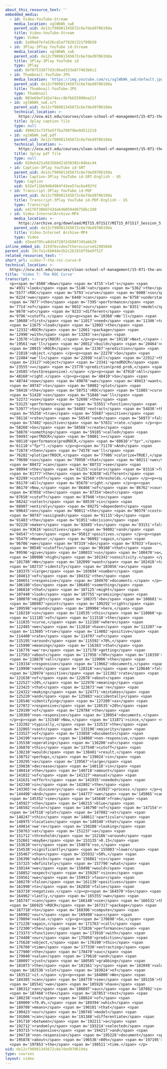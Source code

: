 ```yaml
---
about_this_resource_text: ''
embedded_media:
  - id: Video-YouTube-Stream
    media_location: xglWbWk_swE
    parent_uid: de12cf90981345672c6e7ded970619da
    title: Video-YouTube-Stream
    type: Video
    uid: 2a90a67efa526cd2aff8281321f89b50
  - id: 3Play-3Play YouTube id-Stream
    media_location: xglWbWk_swE
    parent_uid: de12cf90981345672c6e7ded970619da
    title: 3Play-3Play YouTube id
    type: 3Play
    uid: 6bf87533877d3c6bad333e877463b6c2
  - id: Thumbnail-YouTube-JPG
    media_location: 'https://img.youtube.com/vi/xglWbWk_swE/default.jpg'
    parent_uid: de12cf90981345672c6e7ded970619da
    title: Thumbnail-YouTube-JPG
    type: Thumbnail
    uid: 003e69ef3d2e74ecc9bfbb55990ea21f
  - id: xglWbWk_swE.srt
    parent_uid: de12cf90981345672c6e7ded970619da
    technical_location: >-
      https://ocw.mit.edu/courses/sloan-school-of-management/15-071-the-analytics-edge-spring-2017/text-analytics/predictive-coding-bringing-text-analytics-to-the-courtroom-recitation/video-7-the-roc-curve/video-7-the-roc-curve-0/xglWbWk_swE.srt
    title: 3play caption file
    type: null
    uid: 490625c73f5e5f7ba790f9be9d512219
  - id: xglWbWk_swE.pdf
    parent_uid: de12cf90981345672c6e7ded970619da
    technical_location: >-
      https://ocw.mit.edu/courses/sloan-school-of-management/15-071-the-analytics-edge-spring-2017/text-analytics/predictive-coding-bringing-text-analytics-to-the-courtroom-recitation/video-7-the-roc-curve/video-7-the-roc-curve-0/xglWbWk_swE.pdf
    title: 3play pdf file
    type: null
    uid: 820eb421a563568d21038392c04bec44
  - id: Caption-3Play YouTube id-SRT
    parent_uid: de12cf90981345672c6e7ded970619da
    title: Caption-3Play YouTube id-SRT-English - US
    type: Caption
    uid: 632ef11bb9d64964f43ee57ac6a492fd
  - id: Transcript-3Play YouTube id-PDF
    parent_uid: de12cf90981345672c6e7ded970619da
    title: Transcript-3Play YouTube id-PDF-English - US
    type: Transcript
    uid: e41f6f380d743da6460594d8758bc340
  - id: Video-InternetArchive-MP4
    media_location: >-
      https://archive.org/download/MIT15.071S17/MIT15_071S17_Session_5.4.08_300k.mp4
    parent_uid: de12cf90981345672c6e7ded970619da
    title: Video-Internet Archive-MP4
    type: Video
    uid: d3ee4795ca8d14720f2d590f345abb29
inline_embed_id: 315976video7theroccurve52985046
parent_uid: 19c7a1c6b044e1b2c2b1916f5be9f51f
related_resources_text: ''
short_url: video-7-the-roc-curve-0
technical_location: >-
  https://ocw.mit.edu/courses/sloan-school-of-management/15-071-the-analytics-edge-spring-2017/text-analytics/predictive-coding-bringing-text-analytics-to-the-courtroom-recitation/video-7-the-roc-curve/video-7-the-roc-curve-0
title: 'Video 7: The ROC Curve'
transcript: >-
  <p><span m='4500'>Now</span> <span m='4715'>let's</span> <span
  m='4931'>look</span> <span m='5146'>at</span> <span m='5362'>the</span> <span
  m='5577'>ROC</span> <span m='5793'>curve</span> <span m='6008'>so</span> <span
  m='6224'>we</span> <span m='6440'>can</span> <span m='6758'>understand</span>
  <span m='7077'>the</span> <span m='7395'>performance</span> <span
  m='7714'>of</span> <span m='8032'>our</span> <span m='8351'>model</span> <span
  m='8670'>at</span> <span m='9233'>different</span> <span
  m='9796'>cutoffs.</span> </p><p><span m='10360'>We'll</span> <span
  m='10688'>first</span> <span m='11017'>need</span> <span m='11346'>to</span>
  <span m='11675'>load</span> <span m='12003'>the</span> <span
  m='12332'>ROCR</span> <span m='12661'>package</span> <span
  m='12990'>with</span> <span m='13283'>a</span> <span
  m='13576'>library(ROCR).</span> </p><p><span m='19110'>Next,</span> <span
  m='19561'>we'll</span> <span m='20012'>build</span> <span m='20464'>our</span>
  <span m='20915'>ROCR</span> <span m='21367'>prediction</span> <span
  m='21818'>object.</span> </p><p><span m='22270'>So</span> <span
  m='22484'>we'll</span> <span m='22698'>call</span> <span m='22912'>this</span>
  <span m='23127'>object</span> <span m='23341'>predROCR</span> <span
  m='23555'>=</span> <span m='23770'>prediction(pred.prob,</span> <span
  m='24585'>test$responsive).</span> </p><p><span m='47910'>All</span> <span
  m='48160'>right.</span> </p><p><span m='48410'>So</span> <span
  m='48744'>now</span> <span m='49078'>we</span> <span m='49413'>want</span>
  <span m='49747'>to</span> <span m='50082'>plot</span> <span
  m='50416'>the</span> <span m='50751'>ROC</span> <span m='51085'>curve</span>
  <span m='51420'>so</span> <span m='51846'>we'll</span> <span
  m='52272'>use</span> <span m='52698'>the</span> <span
  m='53125'>performance</span> <span m='53551'>function</span> <span
  m='53977'>to</span> <span m='54403'>extract</span> <span m='54830'>the</span>
  <span m='55258'>true</span> <span m='55687'>positive</span> <span
  m='56116'>rate</span> <span m='56545'>and</span> <span m='56973'>false</span>
  <span m='57402'>positive</span> <span m='57831'>rate.</span> </p><p><span
  m='58260'>So</span> <span m='58568'>create</span> <span
  m='58876'>something</span> <span m='59185'>called</span> <span
  m='59493'>perfROCR</span> <span m='59801'>=</span> <span
  m='60110'>performance(predROCR,</span> <span m='60610'>"tpr",</span> <span
  m='61110'>"fpr").</span> </p><p><span m='71170'>And</span> <span
  m='72874'>then</span> <span m='74578'>we'll</span> <span
  m='76282'>plot(perfROCR,</span> <span m='77986'>colorize=TRUE),</span> <span
  m='79690'>so</span> <span m='79950'>that</span> <span m='80211'>we</span>
  <span m='80472'>can</span> <span m='80733'>see</span> <span
  m='80994'>the</span> <span m='81255'>colors</span> <span m='81516'>for</span>
  <span m='81777'>the</span> <span m='82038'>different</span> <span
  m='82299'>cutoff</span> <span m='82560'>thresholds.</span> </p><p><span
  m='85170'>All</span> <span m='85670'>right.</span> </p><p><span
  m='86170'>Now,</span> <span m='86466'>of</span> <span m='86762'>course,</span>
  <span m='87058'>the</span> <span m='87354'>best</span> <span
  m='87650'>cutoff</span> <span m='87946'>to</span> <span
  m='88242'>select</span> <span m='88539'>is</span> <span
  m='88907'>entirely</span> <span m='89275'>dependent</span> <span
  m='89643'>on</span> <span m='90011'>the</span> <span m='90379'>costs</span>
  <span m='90747'>assigned</span> <span m='91115'>by</span> <span
  m='91483'>the</span> <span m='91851'>decision</span> <span
  m='92220'>maker</span> <span m='92685'>to</span> <span m='93151'>false</span>
  <span m='93616'>positives</span> <span m='94082'>and</span> <span
  m='94547'>true</span> <span m='95013'>positives.</span> </p><p><span
  m='95479'>However,</span> <span m='96092'>again,</span> <span
  m='96706'>we</span> <span m='97319'>do</span> <span m='97933'>favor</span>
  <span m='98546'>cutoffs</span> <span m='99160'>that</span> <span
  m='99596'>give</span> <span m='100033'>us</span> <span m='100470'>a</span>
  <span m='100906'>high</span> <span m='101343'>sensitivity.</span> </p><p><span
  m='101780'>We</span> <span m='102099'>want</span> <span m='102418'>to</span>
  <span m='102737'>identify</span> <span m='103056'>a</span> <span
  m='103375'>large</span> <span m='103694'>number</span> <span
  m='104013'>of</span> <span m='104332'>the</span> <span
  m='104651'>responsive</span> <span m='104970'>documents.</span> </p><p><span
  m='106180'>So</span> <span m='106495'>something</span> <span
  m='106810'>that</span> <span m='107125'>might</span> <span
  m='107440'>look</span> <span m='107755'>promising</span> <span
  m='108070'>might</span> <span m='108375'>be</span> <span m='108681'>a</span>
  <span m='108987'>point</span> <span m='109292'>right</span> <span
  m='109598'>around</span> <span m='109904'>here,</span> <span
  m='110210'>in</span> <span m='110535'>this</span> <span m='110860'>part</span>
  <span m='111185'>of</span> <span m='111510'>the</span> <span
  m='111835'>curve,</span> <span m='112160'>where</span> <span
  m='112485'>we</span> <span m='112810'>have</span> <span m='113207'>a</span>
  <span m='113605'>true</span> <span m='114002'>positive</span> <span
  m='114400'>rate</span> <span m='114797'>of</span> <span
  m='115195'>around</span> <span m='115592'>70%,</span> <span
  m='115990'>meaning</span> <span m='116383'>that</span> <span
  m='116776'>we're</span> <span m='117170'>getting</span> <span
  m='117563'>about</span> <span m='117956'>70%</span> <span m='118350'>of</span>
  <span m='118678'>all</span> <span m='119006'>the</span> <span
  m='119334'>responsive</span> <span m='119662'>documents,</span> <span
  m='119990'>and</span> <span m='120318'>a</span> <span m='120646'>false</span>
  <span m='120974'>positive</span> <span m='121302'>rate</span> <span
  m='121630'>of</span> <span m='122078'>about</span> <span
  m='122527'>20%,</span> <span m='122976'>meaning</span> <span
  m='123425'>that</span> <span m='123873'>we're</span> <span
  m='124322'>making</span> <span m='124771'>mistakes</span> <span
  m='125220'>and</span> <span m='125883'>accidentally</span> <span
  m='126546'>identifying</span> <span m='127209'>as</span> <span
  m='127872'>responsive</span> <span m='128535'>20%</span> <span
  m='129199'>of</span> <span m='129784'>the</span> <span
  m='130369'>non-responsive</span> <span m='130954'>documents.</span>
  </p><p><span m='131540'>Now,</span> <span m='131871'>since,</span> <span
  m='132202'>typically,</span> <span m='132533'>the</span> <span
  m='132865'>vast</span> <span m='133196'>majority</span> <span
  m='133527'>of</span> <span m='133858'>documents</span> <span
  m='134190'>are</span> <span m='134860'>non-responsive,</span> <span
  m='135530'>operating</span> <span m='136200'>at</span> <span
  m='136870'>this</span> <span m='137540'>cutoff</span> <span
  m='138210'>would</span> <span m='138481'>result,</span> <span
  m='138752'>perhaps,</span> <span m='139024'>in</span> <span
  m='139295'>a</span> <span m='139567'>large</span> <span
  m='139838'>decrease</span> <span m='140110'>in</span> <span
  m='140414'>the</span> <span m='140718'>amount</span> <span
  m='141022'>of</span> <span m='141327'>manual</span> <span
  m='141631'>effort</span> <span m='141935'>needed</span> <span
  m='142240'>in</span> <span m='142802'>the</span> <span
  m='143365'>e-discovery</span> <span m='143927'>process.</span> </p><p><span
  m='144490'>And</span> <span m='144777'>we</span> <span m='145065'>can</span>
  <span m='145352'>see</span> <span m='145640'>from</span> <span
  m='145927'>the</span> <span m='146215'>blue</span> <span
  m='146502'>color</span> <span m='146790'>of</span> <span m='147154'>the</span>
  <span m='147518'>plot</span> <span m='147882'>at</span> <span
  m='148247'>this</span> <span m='148611'>particular</span> <span
  m='148975'>location</span> <span m='149340'>that</span> <span
  m='149814'>we're</span> <span m='150288'>looking</span> <span
  m='150763'>at</span> <span m='151237'>a</span> <span
  m='151712'>threshold</span> <span m='152186'>around</span> <span
  m='152661'>maybe</span> <span m='153135'>0.15</span> <span
  m='153610'>or</span> <span m='154074'>so,</span> <span
  m='154538'>significantly</span> <span m='155003'>lower</span> <span
  m='155467'>than</span> <span m='155932'>50%,</span> <span
  m='156396'>which</span> <span m='156861'>is</span> <span
  m='157325'>definitely</span> <span m='157790'>what</span> <span
  m='158144'>we</span> <span m='158498'>would</span> <span
  m='158852'>expect</span> <span m='159207'>since</span> <span
  m='159561'>we</span> <span m='159915'>favor</span> <span
  m='160270'>false</span> <span m='161130'>positives</span> <span
  m='161990'>to</span> <span m='162850'>false</span> <span
  m='163710'>negatives.</span> </p><p><span m='164570'>So</span> <span
  m='164962'>lastly,</span> <span m='165355'>we</span> <span
  m='165747'>can</span> <span m='166140'>use</span> <span m='166532'>the</span>
  <span m='166925'>ROCR</span> <span m='167317'>package</span> <span
  m='167710'>to</span> <span m='168306'>compute</span> <span
  m='168902'>our</span> <span m='169498'>auc</span> <span
  m='170094'>value.</span> </p><p><span m='170690'>So,</span> <span
  m='171226'>again,</span> <span m='171763'>call</span> <span
  m='172300'>the</span> <span m='172836'>performance</span> <span
  m='173373'>function</span> <span m='173910'>with</span> <span
  m='174480'>our</span> <span m='175050'>prediction</span> <span
  m='175620'>object,</span> <span m='176190'>this</span> <span
  m='176760'>time</span> <span m='177330'>extracting</span> <span
  m='177900'>the</span> <span m='178470'>auc</span> <span
  m='179040'>value</span> <span m='179610'>and</span> <span
  m='180097'>just</span> <span m='180585'>grabbing</span> <span
  m='181073'>the</span> <span m='181561'>y</span> <span m='182048'>value</span>
  <span m='182536'>slot</span> <span m='183024'>of</span> <span
  m='183512'>it.</span> </p><p><span m='184000'>We</span> <span
  m='184385'>can</span> <span m='184770'>see</span> <span m='185156'>that</span>
  <span m='185541'>we</span> <span m='185926'>have</span> <span
  m='186312'>an</span> <span m='186697'>auc</span> <span m='187082'>in</span>
  <span m='187468'>the</span> <span m='187853'>test</span> <span
  m='188238'>set</span> <span m='188624'>of</span> <span
  m='189009'>79.4%,</span> <span m='189394'>which</span> <span
  m='189780'>means</span> <span m='190101'>that</span> <span
  m='190423'>our</span> <span m='190745'>model</span> <span
  m='191066'>can</span> <span m='191388'>differentiate</span> <span
  m='191710'>between</span> <span m='192211'>a</span> <span
  m='192712'>randomly</span> <span m='193214'>selected</span> <span
  m='193715'>responsive</span> <span m='194217'>and</span> <span
  m='194718'>non-responsive</span> <span m='195220'>document</span> <span
  m='195878'>about</span> <span m='196536'>80%</span> <span m='197195'>of</span>
  <span m='197853'>the</span> <span m='198511'>time.</span> </p>
uid: de12cf90981345672c6e7ded970619da
type: courses
layout: video
---
```

